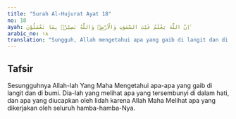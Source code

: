 ```yaml
---
title: "Surah Al-Hujurat Ayat 18"
no: 18
ayah: اِنَّ اللّٰهَ يَعْلَمُ غَيْبَ السَّمٰوٰتِ وَالْاَرْضِۗ وَاللّٰهُ بَصِيْرٌۢ بِمَا تَعْمَلُوْنَ ࣖ 
arabic_no: ١٨
translation: "Sungguh, Allah mengetahui apa yang gaib di langit dan di bumi. Dan Allah Maha Melihat apa yang kamu kerjakan. "
---
```


## Tafsir

Sesungguhnya Allah-lah Yang Maha Mengetahui apa-apa yang gaib di langit dan di bumi. Dia-lah yang melihat apa yang tersembunyi di dalam hati, dan apa yang diucapkan oleh lidah karena Allah Maha Melihat apa yang dikerjakan oleh seluruh hamba-hamba-Nya.